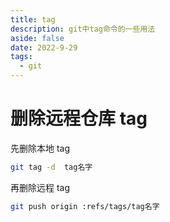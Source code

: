 ```yaml
---
title: tag
description: git中tag命令的一些用法
aside: false
date: 2022-9-29
tags:
  - git
---
```


# 删除远程仓库 tag

先删除本地 tag

```bash
git tag -d  tag名字
```

再删除远程 tag

```bash
git push origin :refs/tags/tag名字
```
